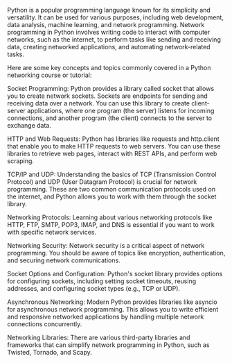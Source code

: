 Python is a popular programming language known for its simplicity and versatility. It can be used for various purposes, including web development, data analysis, machine learning, and network programming. Network programming in Python involves writing code to interact with computer networks, such as the internet, to perform tasks like sending and receiving data, creating networked applications, and automating network-related tasks.

Here are some key concepts and topics commonly covered in a Python networking course or tutorial:

Socket Programming: Python provides a library called socket that allows you to create network sockets. Sockets are endpoints for sending and receiving data over a network. You can use this library to create client-server applications, where one program (the server) listens for incoming connections, and another program (the client) connects to the server to exchange data.

HTTP and Web Requests: Python has libraries like requests and http.client that enable you to make HTTP requests to web servers. You can use these libraries to retrieve web pages, interact with REST APIs, and perform web scraping.

TCP/IP and UDP: Understanding the basics of TCP (Transmission Control Protocol) and UDP (User Datagram Protocol) is crucial for network programming. These are two common communication protocols used on the internet, and Python allows you to work with them through the socket library.

Networking Protocols: Learning about various networking protocols like HTTP, FTP, SMTP, POP3, IMAP, and DNS is essential if you want to work with specific network services.

Networking Security: Network security is a critical aspect of network programming. You should be aware of topics like encryption, authentication, and securing network communications.

Socket Options and Configuration: Python's socket library provides options for configuring sockets, including setting socket timeouts, reusing addresses, and configuring socket types (e.g., TCP or UDP).

Asynchronous Networking: Modern Python provides libraries like asyncio for asynchronous network programming. This allows you to write efficient and responsive networked applications by handling multiple network connections concurrently.

Networking Libraries: There are various third-party libraries and frameworks that can simplify network programming in Python, such as Twisted, Tornado, and Scapy.
